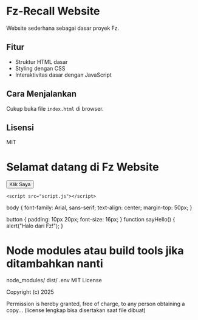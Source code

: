 # Fz-Recall Website

Website sederhana sebagai dasar proyek Fz.

## Fitur
- Struktur HTML dasar
- Styling dengan CSS
- Interaktivitas dasar dengan JavaScript

## Cara Menjalankan
Cukup buka file `index.html` di browser.

## Lisensi
MIT
<!DOCTYPE html>
<html lang="id">
<head>
    <meta charset="UTF-8">
    <meta name="viewport" content="width=device-width, initial-scale=1.0">
    <title>Fz Website</title>
    <link rel="stylesheet" href="style.css">
</head>
<body>
    <h1>Selamat datang di Fz Website</h1>
    <button onclick="sayHello()">Klik Saya</button>

    <script src="script.js"></script>
</body>
</html>
body {
    font-family: Arial, sans-serif;
    text-align: center;
    margin-top: 50px;
}

button {
    padding: 10px 20px;
    font-size: 16px;
}
function sayHello() {
    alert("Halo dari Fz!");
}
# Node modules atau build tools jika ditambahkan nanti
node_modules/
dist/
.env
MIT License

Copyright (c) 2025

Permission is hereby granted, free of charge, to any person obtaining a copy...
(license lengkap bisa disertakan saat file dibuat)
